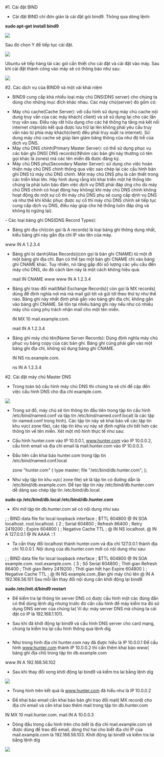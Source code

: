 
#1. Cài đặt BIND

- Cài đặt BIND chỉ đơn giản là cài đặt gói bind9. Thông qua dòng lệnh:

**sudo apt-get install bind9**

<img src="http://i.imgur.com/gnb2MxE.png">

Sau đó chọn Y để tiếp tục cài đặt.

<img src="http://i.imgur.com/Cbqhufc.png">

Ubuntu sẽ tiếp hàng tải các gói cần thiết cho cài đặt và cài đặt vào máy. Sau khi cài đặt thành công vào máy sẽ có thông báo như sau:

<img src="http://i.imgur.com/VYD3jdj.png">


#2. Các dịch vụ của BIND9 và một vài khái niệm

- BIND9 cung cấp khá nhiều loại máy chủ DNS(DNS server) cho chúng ta dùng cho những mục đích khác nhau. Các máy chủ(server) đó gồm có:
<ul>
<li>Máy chủ cache(Cache Server): với cấu hình sử dụng máy chủ cache nội dung truy vấn của các máy khách( client) và sẽ sử dụng lại cho các lần truy vấn sau. Điều này rất hữu dụng cho các hệ thống hạ tầng mà kết nối internet chậm(do kết quả được lưu trữ lại lên không phải yêu cầu truy vần nào từ phía máy khách(client) đều phải truy xuất ra internet). Sử dung máy chủ cache sẽ giúp làm giảm băng thông cũa như độ trễ của dịch vụ DNS.</li>
<li>Máy chủ DNS chính(Primary Master Server): có thể sử dụng phục vụ các bản ghi DNS( DNS records)(Nhóm các bản ghi này thường có tên gọi khác là zones) mà các tên miền đã được đăng ký.</li>
<li>Máy chủ DNS phụ(Secondary Master Server): sử dụng cho việc hoàn thiện máy chủ DNS chính thông qua việc sao chép lại các cấu hình bản ghi DNS từ máy chủ DNS chính. Một máy chủ DNS phụ là cần thiết trong các triển khai lớn. Hãy hình dung rằng khi khai triển một hệ thống lớn chúng ta phải luôn bảo đảm việc dịch vụ DNS phải đáp ứng cho dù máy chủ DNS chính có hoạt động hay không( khi máy chủ DNS chính không hoạt động do một sự cố thì máy chủ DNS phụ sẽ cung cấp dịnh vu DNS và như thế khi khắc phục được sự cố thì máy chủ DNS chính sẽ tiếp tục cung cấp dịch vụ DNS, điều này giúp cho hệ thống luôn đáp ứng và không bị ngừng lại).</li>
</ul>
- Các loại bảng ghi DNS(DNS Record Types):

+ Bảng ghi địa chỉ(còn gọi là A records) là loại bảng ghi thông dụng nhất, kiểu bảng ghi này gắn địa chỉ IP vào tên của máy.

www IN A 1.2.3.4

+ Bảng ghi bí danh(Alias Records)(còn gọi là bản ghi CNAME) từ một đi một bảng ghi địa chỉ. Bạn có thể tạo một bản ghi CNAME chỉ vào bảng ghi CNAME khác. Tuy nhiên, nó tăng gấp đôi số lượng các yêu cầu đến máy chủ DNS, do đó cách làm này là một cách không hiệu quả.

  mail IN CNAME www
  www IN A 1.2.3.4

+ Bảng ghi trao đổi mail(Mail Exchange Records)( còn gọi là MX records) dùng để định nghĩa nơi mà mà mail gửi tới và gửi tới theo thứ tự như thế nào. Bảng ghi này nhất định phải gắn vào bảng ghi địa chỉ, không gắn vào bảng ghi CNAME. Sẽ tồn tại nhiều bảng ghi này nếu như có nhiều mày chủ cùng phụ trách nhận mail cho một tên miền.

  IN MX 10 mail.example.com.

  mail IN A 1.2.3.4

+ Bảng ghi máy chủ tên(Name Server Records): Dùng định nghĩa máy chủ phục vụ bảng copy của các bản ghi. Bảng ghi củng phải gắn vào một bảng ghi địa chỉ, không sử dụng bảng ghi CNAME.

  IN NS ns.example.com.

  ns IN A 1.2.3.4


#2. Cài đặt máy chủ Master DNS

- Trong toàn bộ cấu hình máy chủ DNS thì chúng ta sẽ chỉ đề cập đến việc cấu hình DNS cho địa chỉ example.com.

<img src="http://2.bp.blogspot.com/-HtAGELPznvE/UKWOq3IlwNI/AAAAAAAAAFc/KG7kHHeEndQ/s1600/dns-model-2.png">

- Trong sơ đồ, máy chủ sẽ tìm thông tin đầu tiên trong tập tin cấu hình /etc/bind/named.conf và tập tin /etc/bind/named.conf.local( là các tập tin named.conf trong hình). Các tập tin này sẽ khai báo về các tập tin khu vực( zone file), các tâp tin khu vự này sẽ định nghĩa chi tiết hơn các thông tin về tên miền.
Xét một mô hình thực tế như sau:

- Cấu hình hunter.com vào IP 10.0.0.1, www.hunter.com vào IP 10.0.0.2, cấu hình email và địa chỉ email là mail.hunter.com vào IP 10.0.0.3. 

- Đầu tiên cần khai báo hunter.com trong tập tin /etc/bind/named.conf.local

  zone "hunter.com" {
  type master;
  file "/etc/bind/db.hunter.com";
  };


- Như vậy tập tin khu vực( zone file) sẽ là tập tin có đường dẫn là /etc/bind/db.example.com. Để tạo tập tin này /etc/bind/db.hunter.com dễ dàng sao chép tập tin /etc/bind/db.local.

**sudo cp /etc/bind/db.local /etc/bind/db.hunter.com**

- Khi mở tập tin db.hunter.com sẽ có nội dung như sau

;
; BIND data file for local loopback interface
;
$TTL 604800
@ IN SOA localhost. root.localhost. (
2 ; Serial
604800 ; Refresh
86400 ; Retry
2419200 ; Expire
604800 ) ; Negative Cache TTL
;
@ IN NS localhost.
@ IN A 127.0.0.1
@ IN AAAA ::1

- Ta cần thay đổi localhost thành hunter.com và địa chỉ 127.0.0.1 thành địa chỉ 10.0.0.1. Nội dung của db.hunter.com mới có nội dung như sau:

;
; BIND data file for local loopback interface
;
$TTL 604800
@ IN SOA example.com. root.example.com. (
3 ; Số Serial
604800 ; Thời gian Refresh
86400 ; Thời gian Retry
2419200 ; Thời gian hết hạn Expire
604800 ) ; Negative Cache TTL
;
@ IN NS example.com.;Bản ghi máy chủ tên
@ IN A 192.168.56.101
Sau mỗi lần thay đổi nội dung cần khởi động lại bind9

  **sudo /etc/init.d/bind9 restart**

- Để kiểm tra lại thông tin server DNS có được cấu hình một các đúng đắn có thể dùng lệnh dig nhưng trước đó cần cấu hình để máy kiểm tra đó sử dụng DNS server của chúng ta( Ví dụ: máy server DNS mà chúng ta cái đặt có IP là 192.168.1.101). 

- Sau khi đã khởi động lại bind9 và cấu hình DNS server cho card mạng, chúng ta kiểm tra lại cấu hình thông qua lệnh dig

<img src="">

- Như trong hình địa chỉ hunter.com nay đã được hiểu là IP 10.0.0.1
Để cấu hình www.hunter.com thành IP 10.0.0.2 thì cần thêm khai báo www( bảng ghi địa chỉ) trong tập tin db.example.com

www IN A 192.168.56.102

- Sau khi thay đổi xong khởi động lại bind9 và kiểm tra lai bằng lệnh dig

<img src="http://i.imgur.com/RZ2tNFx.png">

- Trong hình trên kết quả là www.hunter.com đã hiểu như là IP 10.0.0.2

- Để khai báo email cần khai báo bản ghi trao đổi mail( MX record) cho địa chỉ email và cần khai báo thêm mail trong tập tin db.hunter.com

IN MX 10 mail.hunter.com.
mail IN A 10.0.0.3

- Dòng đầu trong cấu hình trên cho biết là địa chỉ mail.example.com sẽ được dùng để trao đổi email, dòng thứ hai cho biết địa chỉ IP của mail.example.com là 192.168.56.103. Khởi động lại bind9 và kiểm tra lai bằng lệnh dig

<img src="http://i.imgur.com/le2Y6eo.png">

